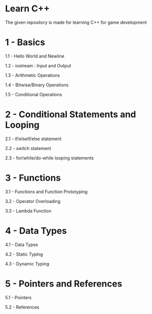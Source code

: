 # Learn C++

The given repository is made for learning C++ for game development


# 1 - Basics 
1.1 - Hello World and Newline

1.2 - iostream : Input and Output

1.3 - Arithmetic Operations

1.4 - Bitwise/Binary Operations 

1.5 - Conditional Operations

# 2 - Conditional Statements and Looping

2.1 - if/elseif/else statement

2.2 - switch statement

2.3 - for/while/do-while looping statements

# 3 - Functions

3.1 - Functions and Function Prototyping

3.2 - Operator Overloading

3.3 - Lambda Function 

# 4 - Data Types

4.1 - Data Types

4.2 - Static Typing

4.3 - Dynamic Typing

# 5 - Pointers and References

5.1 - Pointers

5.2 - References

